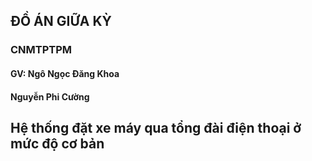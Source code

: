 ## ĐỒ ÁN GIỮA KỲ
### CNMTPTPM
#### GV: Ngô Ngọc Đăng Khoa
#### Nguyễn Phi Cường

## Hệ thống đặt xe máy qua tổng đài điện thoại ở mức độ cơ bản



